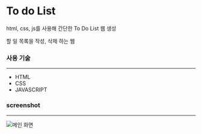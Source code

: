 # To do List

html, css, js를 사용해 간단한 To Do List 웹 생성

할 일 목록을 작성, 삭제 하는 웹

### 사용 기술

---

- HTML
- CSS
- JAVASCRIPT

### screenshot

---

![메인 화면](assets/img/main.PNG "Main page")

